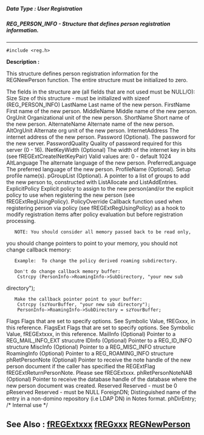 ##### Data Type : User Registration
##### REG_PERSON_INFO - Structure that defines person registration information.
---
```
#include <reg.h>
```
**Description :**

This structure defines person registration information for the REGNewPerson 
function.  The entire structure must
be initialized to zero.

The fields in the structure are (all fields that are not used must be NULL/O):
Size   Size of this structure - must be initialized with sizeof 
(REG_PERSON_INFO)
LastName   Last name of the new person.
FirstName   First name of the new person.
MiddleName  Middle name of the new person.
OrgUnit   Organizational unit of the new person.
ShortName   Short name of the new person.
AlternateName  Alternate name of the new person.
AltOrgUnit   Alternate org unit of the new person.
InternetAddress  The internet address of the new person.
Password     (Optional).  The password for the new server.
PasswordQuality  Quality of password required for this server (0 - 16).
INetKeyWidth  (Optional) The width of the internet key in bits (see 
fREGExtCreateINetKeyPair) Valid values are:
	    0 - default
	    1024
AltLanguage  The alternate language of the new person.
PreferredLanguage  The preferred language of the new person.
ProfileName    (Optional).  Setup profile name(s).
pGroupList     (Optional).  A pointer to a list of groups to add the new person 
to, constructed with ListAllocate and ListAddEntries. 
ExplicitPolicy  Explicit policy to assign to the new person(and/or the explicit 
policy to use when registering the new person (see fREGExtRegUsingPolicy).
PolicyOverride  Callback function used when registering person via policy (see 
fREGExtRegUsingPolicy) as a hook to modify registration items after policy 
evaluation but before      registration processing.
	
	   NOTE: You should consider all memory passed back to be read only, 
you should change pointers 
	    to point to your memory, you should not change callback memory:
	
	   Example:  To change the policy derived roaming subdirectory.
	
	   Don't do change callback memory buffer:
	    Cstrcpy (PersonInfo->RoamingInfo->SubDirectory, "your new sub 
directory");

	   Make the callback pointer point to your buffer:
	    Cstrcpy (szYourBuffer, "your new sub directory");
	    PersonInfo->RoamingInfo->SubDirectory = szYourBuffer;

Flags     Flags that are set to specify options.  See Symbolic Value, fREGxxx, 
in this reference.
FlagsExt     Flags that are set to specify options.  See Symbolic Value, 
fREGExtxxx, in this reference.
MailInfo   (Optional) Pointer to a REG_MAIL_INFO_EXT strucutre
IDInfo   (Optional) Pointer to a REG_ID_INFO structure
MiscInfo   (Optional) Pointer to a REG_MISC_INFO structure
RoamingInfo  (Optional) Pointer to a REG_ROAMING_INFO structure
phRetPersonNote  (Optional) Pointer to receive the note handle of the new 
person document if the caller has specified the REGExtFlag 
fREGExtReturnPersonNote.  Please see fREGExtxxx.
phRetPersonNoteNAB (Optional) Pointer to receive the database handle of the 
database where the new person document was created.
Reserved   Reserved - must be 0
pReserved   Reserved - must be NULL
   ForeignDN;       Distinguished name of the entry in a non-domino repository 
(i.e LDAP DN) in Notes format.
   phDirEntry;     /* Internal use */

**See Also :**
[fREGExtxxx](/reference/Symb/fREGExtxxx)
[fREGxxx](/reference/Symb/fREGxxx)
[REGNewPerson](/reference/Func/REGNewPerson)
---

